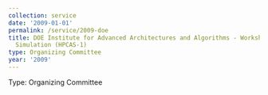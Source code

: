 ```yaml
---
collection: service
date: '2009-01-01'
permalink: /service/2009-doe
title: DOE Institute for Advanced Architectures and Algorithms - Workshop on HPC Architectural
  Simulation (HPCAS-1)
type: Organizing Committee
year: '2009'
---
```


Type: Organizing Committee
